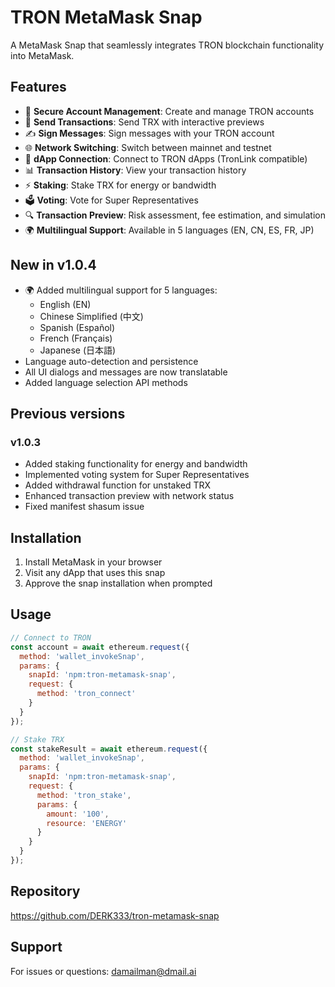 # TRON MetaMask Snap

A MetaMask Snap that seamlessly integrates TRON blockchain functionality into MetaMask.

## Features

- 🔐 **Secure Account Management**: Create and manage TRON accounts
- 💸 **Send Transactions**: Send TRX with interactive previews
- ✍️ **Sign Messages**: Sign messages with your TRON account
- 🌐 **Network Switching**: Switch between mainnet and testnet
- 🔗 **dApp Connection**: Connect to TRON dApps (TronLink compatible)
- 📊 **Transaction History**: View your transaction history
- ⚡ **Staking**: Stake TRX for energy or bandwidth
- 🗳️ **Voting**: Vote for Super Representatives
- 🔍 **Transaction Preview**: Risk assessment, fee estimation, and simulation
- 🌍 **Multilingual Support**: Available in 5 languages (EN, CN, ES, FR, JP)

## New in v1.0.4

- 🌍 Added multilingual support for 5 languages:
  - English (EN)
  - Chinese Simplified (中文)
  - Spanish (Español)
  - French (Français)
  - Japanese (日本語)
- Language auto-detection and persistence
- All UI dialogs and messages are now translatable
- Added language selection API methods

## Previous versions

### v1.0.3
- Added staking functionality for energy and bandwidth
- Implemented voting system for Super Representatives
- Added withdrawal function for unstaked TRX
- Enhanced transaction preview with network status
- Fixed manifest shasum issue

## Installation

1. Install MetaMask in your browser
2. Visit any dApp that uses this snap
3. Approve the snap installation when prompted

## Usage

```javascript
// Connect to TRON
const account = await ethereum.request({
  method: 'wallet_invokeSnap',
  params: {
    snapId: 'npm:tron-metamask-snap',
    request: {
      method: 'tron_connect'
    }
  }
});

// Stake TRX
const stakeResult = await ethereum.request({
  method: 'wallet_invokeSnap',
  params: {
    snapId: 'npm:tron-metamask-snap',
    request: {
      method: 'tron_stake',
      params: {
        amount: '100',
        resource: 'ENERGY'
      }
    }
  }
});
```

## Repository

https://github.com/DERK333/tron-metamask-snap

## Support

For issues or questions: damailman@dmail.ai
